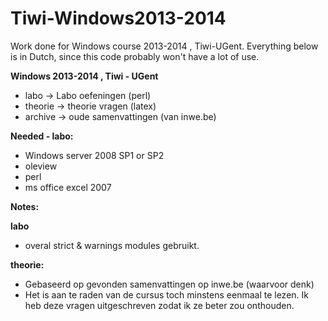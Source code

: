 Tiwi-Windows2013-2014
=====================

Work done for Windows course 2013-2014 , Tiwi-UGent.
Everything below is in Dutch, since this code probably won't have a lot of use.

**Windows 2013-2014 , Tiwi - UGent**
* labo -> Labo oefeningen (perl)
* theorie -> theorie vragen (latex)
* archive -> oude samenvattingen (van inwe.be)

**Needed - labo:**
* Windows server 2008 SP1 or SP2
* oleview
* perl
* ms office excel 2007

**Notes:**

**labo**
* overal strict & warnings modules gebruikt.

**theorie:**
* Gebaseerd op gevonden samenvattingen op inwe.be (waarvoor denk)
* Het is aan te raden van de cursus toch minstens eenmaal te lezen. Ik heb deze vragen uitgeschreven zodat ik ze beter zou onthouden.
